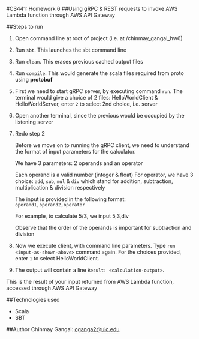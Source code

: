 #CS441: Homework 6
##Using gRPC & REST requests to invoke AWS Lambda function through AWS API Gateway

##Steps to run

1. Open command line at root of project (i.e. at /chinmay_gangal_hw6)
2. Run `sbt`. This launches the sbt command line
3. Run `clean`. This erases previous cached output files
4. Run `compile`. This would generate the scala files required from proto using **protobuf**
5. First we need to start gRPC server, by executing command `run`. The terminal would give a choice of 2 files: HelloWorldClient & HelloWorldServer, enter `2` to select 2nd choice, i.e. server
	
6. Open another terminal, since the previous would be occupied by the listening server
7. Redo step 2

	
	Before we move on to running the gRPC client, we need to understand the format of input parameters for the calculator.
	
	We have 3 parameters: 2 operands and an operator
	
	Each operand is a valid number (integer & float)
	For operator, we have 3 choice: `add`, `sub`, `mul` & `div` which stand for addition, subtraction, multiplication & division respectively
	
	The input is provided in the following format: `operand1,operand2,operator`
	
	For example, to calculate 5/3, we input 5,3,div

	Observe that the order of the operands is important for subtraction and division

8. Now we execute client, with command line parameters. Type `run <input-as-shown-above>` command again. For the choices provided, enter `1` to select HelloWorldClient.
9. The output will contain a line `Result: <calculation-output>`. 

This is the result of your input returned from AWS Lambda function, accessed through AWS API Gateway

##Technologies used
- Scala
- SBT

##Author
Chinmay Gangal: cganga2@uic.edu